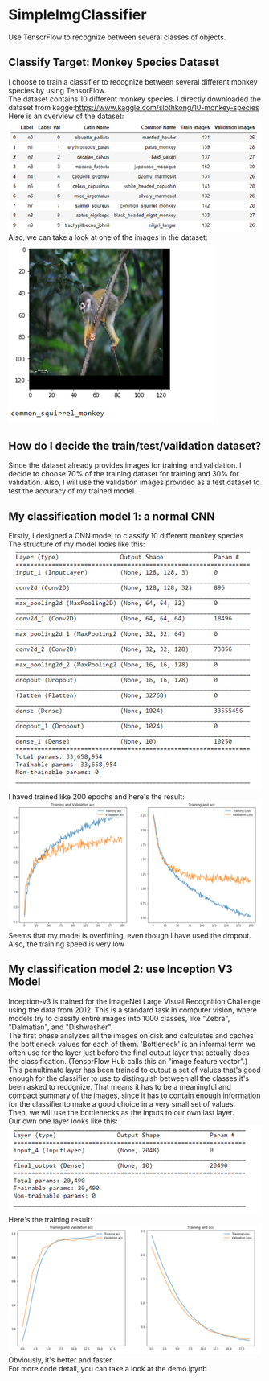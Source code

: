 # SimpleImgClassifier
Use TensorFlow to recognize between several classes of objects.
## Classify Target: Monkey Species Dataset
I choose to train a classifier to recognize between several different monkey species by using TensorFlow.  
The dataset contains 10 different monkey species. I directly downloaded the dataset from kagge:https://www.kaggle.com/slothkong/10-monkey-species  
Here is an overview of the dataset:  
![Alt text](images_for_readme/image01.PNG?raw=true "Title")  
Also, we can take a look at one of the images in the dataset:  
![Alt text](images_for_readme/image02.PNG?raw=true "Title")
## How do I decide the train/test/validation dataset?
Since the dataset already provides images for training and validation. I decide to choose 70% of the training dataset for training and 30% for validation. Also, I will use the validation images provided as a test dataset to test the accuracy of my trained model.  
## My classification model 1: a normal CNN
Firstly, I designed a CNN model to classify 10 different monkey species  
The structure of my model looks like this:  
![Alt text](images_for_readme/image05.PNG?raw=true "Title")  
I haved trained like 200 epochs and here's the result:  
![Alt text](images_for_readme/image03.PNG?raw=true "Title")  
Seems that my model is overfitting, even though I have used the dropout. Also, the training speed is very low  
## My classification model 2: use Inception V3 Model
Inception-v3 is trained for the ImageNet Large Visual Recognition Challenge using the data from 2012. This is a standard task in computer vision, where models try to classify entire images into 1000 classes, like "Zebra", "Dalmatian", and "Dishwasher".  
The first phase analyzes all the images on disk and calculates and caches the bottleneck values for each of them. 'Bottleneck' is an informal term we often use for the layer just before the final output layer that actually does the classification. (TensorFlow Hub calls this an "image feature vector".) This penultimate layer has been trained to output a set of values that's good enough for the classifier to use to distinguish between all the classes it's been asked to recognize. That means it has to be a meaningful and compact summary of the images, since it has to contain enough information for the classifier to make a good choice in a very small set of values.  
Then, we will use the bottlenecks as the inputs to our own last layer.  
Our own one layer looks like this:  
![Alt text](images_for_readme/image07.PNG?raw=true "Title")  
Here's the training result:
![Alt text](images_for_readme/image04.PNG?raw=true "Title")  
Obviously, it's better and faster.  
For more code detail, you can take a look at the demo.ipynb  
